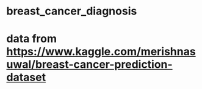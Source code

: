 # breast_cancer_diagnosis
# data from https://www.kaggle.com/merishnasuwal/breast-cancer-prediction-dataset
